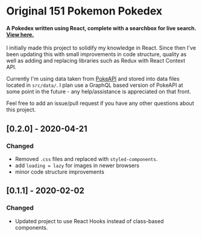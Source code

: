 # Original 151 Pokemon Pokedex

#### A Pokedex written using React, complete with a searchbox for live search. [View here.](https://mokyoxpokedexreact.netlify.com/)

I initially made this project to solidify my knowledge in React. Since then I've been updating this with small improvements in code structure, quality as well as adding and replacing libraries such as Redux with React Context API.

Currently I'm using data taken from [PokeAPI](https://pokeapi.co/) and stored into data files located in `src/data/`. I plan use a GraphQL based version of PokeAPI at some point in the future - any help/assistance is appreciated on that front.

Feel free to add an issue/pull request if you have any other questions about this project.

## [0.2.0] - 2020-04-21

### Changed

- Removed `.css` files and replaced with `styled-components`.
- add `loading = lazy` for images in newer browsers
- minor code structure improvements

## [0.1.1] - 2020-02-02

### Changed

- Updated project to use React Hooks instead of class-based components.
